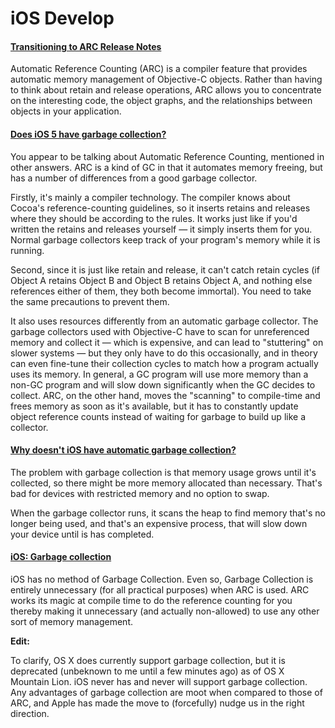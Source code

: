 # iOS Develop

#### [Transitioning to ARC Release Notes](https://developer.apple.com/library/archive/releasenotes/ObjectiveC/RN-TransitioningToARC/Introduction/Introduction.html#//apple_ref/doc/uid/TP40011226)

Automatic Reference Counting (ARC) is a compiler feature that provides automatic memory management of Objective-C objects. Rather than having to think about retain and release operations, ARC allows you to concentrate on the interesting code, the object graphs, and the relationships between objects in your application.

#### [Does iOS 5 have garbage collection?](https://stackoverflow.com/a/6577366)

You appear to be talking about Automatic Reference Counting, mentioned in other answers. ARC is a kind of GC in that it automates memory freeing, but has a number of differences from a good garbage collector.

Firstly, it's mainly a compiler technology. The compiler knows about Cocoa's reference-counting guidelines, so it inserts retains and releases where they should be according to the rules. It works just like if you'd written the retains and releases yourself — it simply inserts them for you. Normal garbage collectors keep track of your program's memory while it is running.

Second, since it is just like retain and release, it can't catch retain cycles (if Object A retains Object B and Object B retains Object A, and nothing else references either of them, they both become immortal). You need to take the same precautions to prevent them.

It also uses resources differently from an automatic garbage collector. The garbage collectors used with Objective-C have to scan for unreferenced memory and collect it — which is expensive, and can lead to "stuttering" on slower systems — but they only have to do this occasionally, and in theory can even fine-tune their collection cycles to match how a program actually uses its memory. In general, a GC program will use more memory than a non-GC program and will slow down significantly when the GC decides to collect. ARC, on the other hand, moves the "scanning" to compile-time and frees memory as soon as it's available, but it has to constantly update object reference counts instead of waiting for garbage to build up like a collector.

#### [Why doesn't iOS have automatic garbage collection?](https://stackoverflow.com/a/6385380)

The problem with garbage collection is that memory usage grows until it's collected, so there might be more memory allocated than necessary. That's bad for devices with restricted memory and no option to swap.

When the garbage collector runs, it scans the heap to find memory that's no longer being used, and that's an expensive process, that will slow down your device until is has completed.

#### [iOS: Garbage collection](https://stackoverflow.com/questions/12811767/ios-garbage-collection)

iOS has no method of Garbage Collection. Even so, Garbage Collection is entirely unnecessary (for all practical purposes) when ARC is used. ARC works its magic at compile time to do the reference counting for you thereby making it unnecessary (and actually non-allowed) to use any other sort of memory management.

**Edit:**

To clarify, OS X does currently support garbage collection, but it is deprecated (unbeknown to me until a few minutes ago) as of OS X Mountain Lion. iOS never has and never will support garbage collection. Any advantages of garbage collection are moot when compared to those of ARC, and Apple has made the move to (forcefully) nudge us in the right direction.


